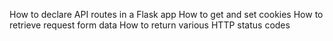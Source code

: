 How to declare API routes in a Flask app
How to get and set cookies
How to retrieve request form data
How to return various HTTP status codes

